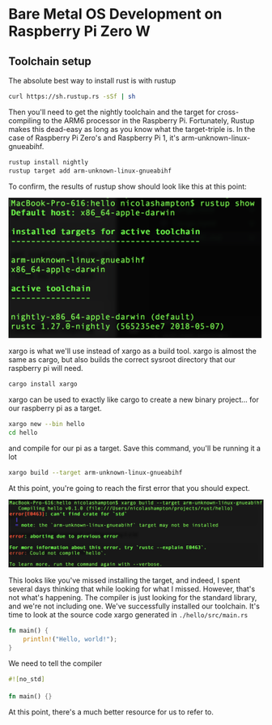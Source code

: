 # Bare Metal OS Development on Raspberry Pi Zero W

## Toolchain setup

The absolute best way to install rust is with rustup

```bash
curl https://sh.rustup.rs -sSf | sh
```

Then you'll need to get the nightly toolchain and the target for 
cross-compiling to the ARM6 processor in the Raspberry Pi. 
Fortunately, Rustup makes this dead-easy as long as you know what the
target-triple is. In the case of Raspberry Pi Zero's and Raspberry 
Pi 1, it's arm-unknown-linux-gnueabihf.

```bash
rustup install nightly
rustup target add arm-unknown-linux-gnueabihf
```

To confirm, the results of rustup show should look like this at this 
point:

<img src="./rustup_show.png" alt="terminal results of rustup show command" width="500px">

xargo is what we'll use instead of xargo as a build tool. xargo is 
almost the same as cargo, but also builds the correct sysroot 
directory that our raspberry pi will need.

```bash
cargo install xargo
```

xargo can be used to exactly like cargo to create a new binary 
project... for our raspberry pi as a target.

```bash
xargo new --bin hello
cd hello
```

and compile for our pi as a target. Save this command, you'll be 
running it a lot

```bash
xargo build --target arm-unknown-linux-gnueabihf
```

At this point, you're going to reach the first error that you should 
expect.

<img src="./first_compiler_error.png" alt="terminal results of first compiler error: can't find crate for std" width="600px">

This looks like you've missed installing the target, and indeed, I 
spent several days thinking that while looking for what I missed. 
However, that's not what's happening. The compiler is just looking 
for the standard library, and we're not including one. We've 
successfully installed our toolchain. It's time to look at the source 
code xargo generated in `./hello/src/main.rs`

```rust
fn main() {
    println!("Hello, world!");
}
```

We need to tell the compiler 

```rust
#![no_std]

fn main() {}
```

At this point, there's a much better resource for us to refer to. 







